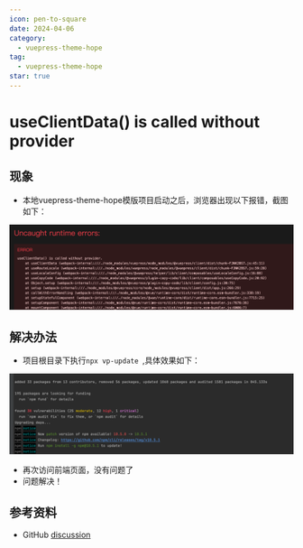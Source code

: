 ```yaml
---
icon: pen-to-square
date: 2024-04-06
category:
  - vuepress-theme-hope
tag:
  - vuepress-theme-hope
star: true
---
```


# useClientData() is called without provider

## 现象

- 本地vuepress-theme-hope模版项目启动之后，浏览器出现以下报错，截图如下：

![image-20240406143650034](images/image-20240406143650034.png)

## 解决办法

- 项目根目录下执行`npx vp-update `,具体效果如下：

![image-20240406150005071](images/image-20240406150005071.png)

- 再次访问前端页面，没有问题了
- 问题解决！

## 参考资料

- GitHub [discussion](https://github.com/vuepress/core/discussions/103) 